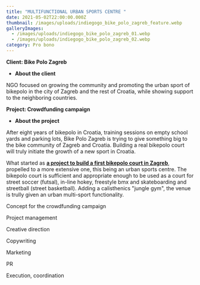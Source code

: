 ```yaml
---
title: "MULTIFUNCTIONAL URBAN SPORTS CENTRE "
date: 2021-05-02T22:00:00.000Z
thumbnail: /images/uploads/indiegogo_bike_polo_zagreb_feature.webp
galleryImages:
  - /images/uploads/indiegogo_bike_polo_zagreb_01.webp
  - /images/uploads/indiegogo_bike_polo_zagreb_02.webp
category: Pro bono
---
```

**Client: Bike Polo Zagreb**

* **About the client** 

NGO focused on growing the community and promoting the urban sport of bikepolo in the city of Zagreb and the rest of Croatia, while showing support to the neighboring countries. 

**Project: Crowdfunding campaign**

* **About the project**

After eight years of bikepolo in Croatia, training sessions on empty school yards and parking lots, Bike Polo Zagreb is trying to give something big to the bike community of Zagreb and Croatia. Building a real bikepolo court will truly initiate the growth of a new sport in Croatia. 

What started as **[a project to build a first bikepolo court in Zagreb](https://www.indiegogo.com/projects/first-bikepolo-court-in-croatia#/)**, propelled to a more extensive one, this being an urban sports centre. The bikepolo court is sufficient and appropriate enough to be used as a court for street soccer (futsal), in-line hokey, freestyle bmx and skateboarding and streetball (street basketball). Adding a calisthenics "jungle gym", the venue is trully given an urban multi-sport functionality.  

Concept for the crowdfunding campaign

Project management

Creative direction

Copywriting

Marketing

PR

Execution, coordination